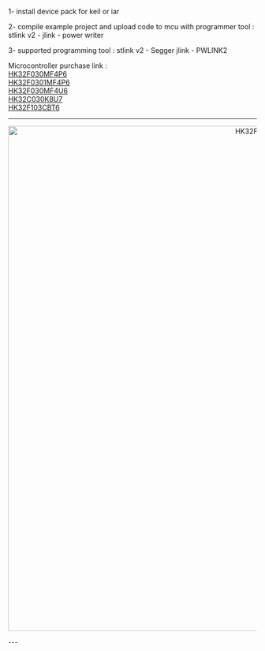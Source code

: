 1- install device pack for keil or iar

2- compile example project and upload code to mcu with programmer tool : stlink v2 - jlink - power writer

3- supported programming tool : stlink v2 - Segger jlink - PWLINK2

Microcontroller purchase link :   
      [HK32F030MF4P6](https://lionelectronic.ir/products/2668-HK32F030MF4P6)  
      [HK32F0301MF4P6](https://lionelectronic.ir/products/5533-HK32F0301MF4P6)  
      [HK32F030MF4U6](https://lionelectronic.ir/products/5532-HK32F030MF4U6)  
      [HK32C030K8U7](https://lionelectronic.ir/products/6003-HK32C030K8U7)  
      [HK32F103CBT6](https://lionelectronic.ir/products/6162-HK32F103CBT6)  


---
<p align="center">
  <img src="HK32F030MF4P6.jpg" alt="HK32F030MF4P6" width="1024">
</p>
---
